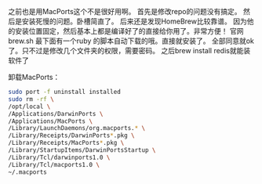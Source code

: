 之前也是用MacPorts这个不是很好用啊。
首先是修改repo的问题没有搞定。
然后是安装死慢的问题。卧槽简直了。
后来还是发现HomeBrew比较靠谱。
因为他的安装位置固定，然后基本上都是编译好了的直接给你用了。非常方便！
官网 brew.sh 最下面有一个ruby 的脚本自动下载的哦。直接就安装了。
全部同意就ok了。只不过是修改几个文件夹的权限，需要密码。
之后brew install redis就能装软件了

卸载MacPorts：
```bash
sudo port -f uninstall installed
sudo rm -rf \
/opt/local \
/Applications/DarwinPorts \
/Applications/MacPorts \
/Library/LaunchDaemons/org.macports.* \
/Library/Receipts/DarwinPorts*.pkg \
/Library/Receipts/MacPorts*.pkg \
/Library/StartupItems/DarwinPortsStartup \
/Library/Tcl/darwinports1.0 \
/Library/Tcl/macports1.0 \
~/.macports
```
